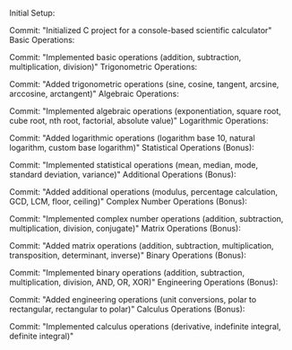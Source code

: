 Initial Setup:

Commit: "Initialized C project for a console-based scientific calculator"
Basic Operations:

Commit: "Implemented basic operations (addition, subtraction, multiplication, division)"
Trigonometric Operations:

Commit: "Added trigonometric operations (sine, cosine, tangent, arcsine, arccosine, arctangent)"
Algebraic Operations:

Commit: "Implemented algebraic operations (exponentiation, square root, cube root, nth root, factorial, absolute value)"
Logarithmic Operations:

Commit: "Added logarithmic operations (logarithm base 10, natural logarithm, custom base logarithm)"
Statistical Operations (Bonus):

Commit: "Implemented statistical operations (mean, median, mode, standard deviation, variance)"
Additional Operations (Bonus):

Commit: "Added additional operations (modulus, percentage calculation, GCD, LCM, floor, ceiling)"
Complex Number Operations (Bonus):

Commit: "Implemented complex number operations (addition, subtraction, multiplication, division, conjugate)"
Matrix Operations (Bonus):

Commit: "Added matrix operations (addition, subtraction, multiplication, transposition, determinant, inverse)"
Binary Operations (Bonus):

Commit: "Implemented binary operations (addition, subtraction, multiplication, division, AND, OR, XOR)"
Engineering Operations (Bonus):

Commit: "Added engineering operations (unit conversions, polar to rectangular, rectangular to polar)"
Calculus Operations (Bonus):

Commit: "Implemented calculus operations (derivative, indefinite integral, definite integral)"



